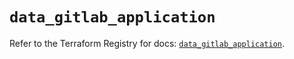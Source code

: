 # `data_gitlab_application`

Refer to the Terraform Registry for docs: [`data_gitlab_application`](https://registry.terraform.io/providers/gitlabhq/gitlab/17.3.1/docs/data-sources/application).
